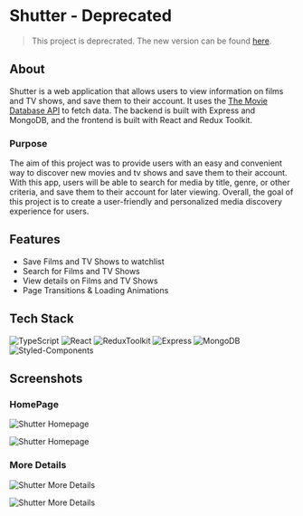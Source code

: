 # Shutter - Deprecated

> This project is deprecrated. The new version can be found [here](https:github.com/amltms/shutternext).

## About

Shutter is a web application that allows users to view information on films and TV shows, and save them to their account. It uses the [The Movie Database API](https:developers.themoviedb.org/3/getting-started/introduction) to fetch data. The backend is built with Express and MongoDB, and the frontend is built with React and Redux Toolkit.

### Purpose

The aim of this project was to provide users with an easy and convenient way to discover new movies and tv shows and save them to their account. With this app, users will be able to search for media by title, genre, or other criteria, and save them to their account for later viewing. Overall, the goal of this project is to create a user-friendly and personalized media discovery experience for users.

## Features

- Save Films and TV Shows to watchlist
- Search for Films and TV Shows
- View details on Films and TV Shows
- Page Transitions & Loading Animations

## Tech Stack

![TypeScript](https://img.shields.io/badge/TypeScript-007ACC?style=for-the-badge&logo=typescript&logoColor=white)
![React](https://img.shields.io/badge/React-20232A?style=for-the-badge&logo=react&logoColor=61DAFB)
![ReduxToolkit](https://img.shields.io/badge/Redux-593D88?style=for-the-badge&logo=redux&logoColor=white)
![Express](https://img.shields.io/badge/Express.js-404D59?style=for-the-badge)
![MongoDB](https://img.shields.io/badge/MongoDB-4EA94B?style=for-the-badge&logo=mongodb&logoColor=white)
![Styled-Components](https://img.shields.io/badge/styled--components-DB7093?style=for-the-badge&logo=styled-components&logoColor=white)

## Screenshots

### HomePage

![Shutter Homepage](https://amltms.com/shutter-home.jpg)

![Shutter Homepage](https://amltms.com/shutter-home-2.jpg)

### More Details

![Shutter More Details](https://amltms.com/shutter-overview.jpg)

![Shutter More Details](https://amltms.com/shutter-overview-2.jpg)

